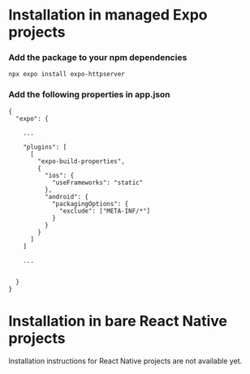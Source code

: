 
# Installation in managed Expo projects

### Add the package to your npm dependencies

```
npx expo install expo-httpserver
```

### Add the following properties in app.json

```
{
  "expo": {

    ...

    "plugins": [
      [
        "expo-build-properties",
        {
          "ios": {
            "useFrameworks": "static"
          },
          "android": {
            "packagingOptions": {
              "exclude": ["META-INF/*"]
            }
          }
        }
      ]
    ]
    
    ...


  }
}
```

# Installation in bare React Native projects

Installation instructions for React Native projects are not available yet.
